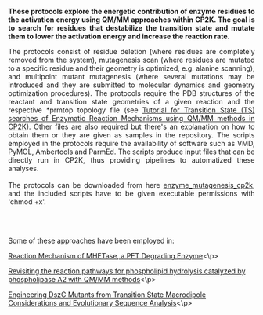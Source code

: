 <p align="justify"><b>These protocols explore the energetic contribution of enzyme residues to the activation energy using QM/MM approaches within CP2K. The goal is to search for residues that destabilize the transition state and mutate them to lower the activation energy and increase the reaction rate.</b></p>

<p align="justify"> The protocols consist of residue deletion (where residues are completely removed from the system), mutagenesis scan (where residues are mutated to a specific residue and their geometry is optimized, e.g. alanine scanning), and multipoint mutant mutagenesis (where several mutations may be introduced and they are submitted to molecular dynamics and geometry optimization procedures). The protocols require the PDB structures of the reactant and transition state geometries of a given reaction and the respective *prmtop topology file (see <a href="https://arvpinto.github.io/enzyme_neb_cp2k" target="_blank">Tutorial for Transition State (TS) searches of Enzymatic Reaction Mechanisms using QM/MM methods in CP2K</a>). Other files are also required but there's an explanation on how to obtain them or they are given as samples in the repository. The scripts employed in the protocols require the availability of software such as VMD, PyMOL, Ambertools and ParmEd. The scripts produce input files that can be directly run in CP2K, thus providing pipelines to automatized these analyses.
<br>
<br>
The protocols can be downloaded from here <a href="https://github.com/arvpinto/test/archive/refs/heads/main.zip" target="_blank">enzyme_mutagenesis_cp2k</a>, and the included scripts have to be given executable permissions with 'chmod +x'.
</p>
<br>
<br>

Some of these approaches have been employed in:
<p><a href="https://doi.org/10.1021/acscatal.1c02444" target="_blank">Reaction Mechanism of MHETase, a PET Degrading Enzyme</a><\p>
<p><a href="https://doi.org/10.1039/D4SC02315C" target="_blank">Revisiting the reaction pathways for phospholipid hydrolysis catalyzed by phospholipase A2 with QM/MM methods</a><\p>
<p><a href="https://pubs.acs.org/doi/10.1021/acs.jcim.2c01337" target="_blank">Engineering DszC Mutants from Transition State Macrodipole Considerations and Evolutionary Sequence Analysis</a><\p>








